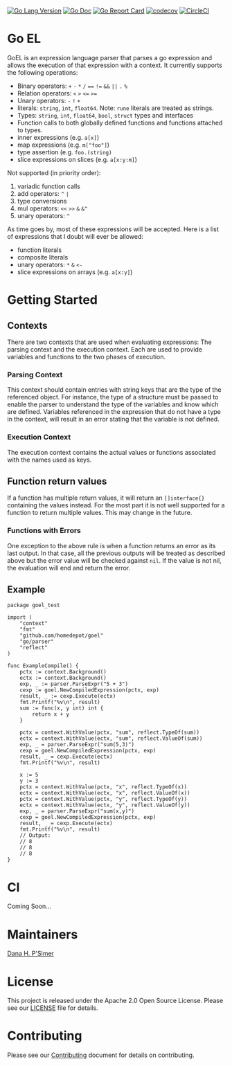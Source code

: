 
[![Go Lang Version](https://img.shields.io/badge/go-1.12-00ADD8.svg?style=plastic)](http://golang.com)
[![Go Doc](https://img.shields.io/badge/godoc-reference-00ADD8.svg?style=plastic)](https://godoc.org/github.com/homedepot/goel)
[![Go Report Card](https://goreportcard.com/badge/github.com/homedepot/goel?style=plastic)](https://goreportcard.com/report/github.com/homedepot/goel)
[![codecov](https://img.shields.io/codecov/c/github/homedepot/goel.svg?style=plastic)](https://codecov.io/gh/homedepot/goel)
[![CircleCI](https://img.shields.io/circleci/project/github/homedepot/goel.svg?style=plastic)](https://circleci.com/gh/homedepot/goel/tree/master)

# Go EL
GoEL is an expression language parser that parses a go expression and
allows the execution of that expression with a context.  It currently
supports the following operations:

* Binary operators: `+` `-` `*` `/` `==` `!=` `&&` `||` `.` `%`
* Relation operators: `<` `>` `<=` `>=` 
* Unary operators: `-` `!` `+` 
* literals: `string`, `int`, `float64`.
  Note: `rune` literals are treated as strings.
* Types: `string`, `int`, `float64`, `bool`, `struct` types and 
  interfaces
* Function calls to both globally defined functions and functions 
  attached to types.
* inner expressions (e.g. `a[x]`)
* map expressions (e.g. `m["foo"]`)
* type assertion (e.g. `foo.(string)`
* slice expressions on slices (e.g. `a[x:y:m]`)

Not supported (in priority order):
1. variadic function calls
1. add operators: `^` `|`
1. type conversions
1. mul operators: `<<` `>>` `&` `&^`
1. unary operators: `^`

As time goes by, most of these expressions will be accepted.  Here is a
list of expressions that I doubt will ever be allowed:

* function literals
* composite literals
* unary operators: `*` `&` `<-`
* slice expressions on arrays (e.g. `a[x:y]`)

# Getting Started

## Contexts
There are two contexts that are used when evaluating expressions: The
parsing context and the execution context.  Each are used to provide
variables and functions to the two phases of execution.

### Parsing Context
This context should contain entries with string keys that are the type
of the referenced object.  For instance, the type of a structure must be
passed to enable the parser to understand the type of the variables and
know which are defined.  Variables referenced in the expression that do
not have a type in the context, will result in an error stating that the
variable is not defined.

### Execution Context
The execution context contains the actual values or functions associated
with the names used as keys.

## Function return values
If a function has multiple return values, it will return an 
`[]interface{}` containing the values instead.  For the most part it is
not well supported for a function to return multiple values.  This may
change in the future.

### Functions with Errors
One exception to the above rule is when a function returns an error as
its last output.  In that case, all the previous outputs will be treated
as described above but the error value will be checked against `nil`. If
the value is not nil, the evaluation will end and return the error.

## Example

```golang
package goel_test

import (
	"context"
	"fmt"
	"github.com/homedepot/goel"
	"go/parser"
	"reflect"
)

func ExampleCompile() {
	pctx := context.Background()
	ectx := context.Background()
	exp, _ := parser.ParseExpr("5 + 3")
	cexp := goel.NewCompiledExpression(pctx, exp)
	result, _ := cexp.Execute(ectx)
	fmt.Printf("%v\n", result)
	sum := func(x, y int) int {
		return x + y
	}

	pctx = context.WithValue(pctx, "sum", reflect.TypeOf(sum))
	ectx = context.WithValue(ectx, "sum", reflect.ValueOf(sum))
	exp, _ = parser.ParseExpr("sum(5,3)")
	cexp = goel.NewCompiledExpression(pctx, exp)
	result, _ = cexp.Execute(ectx)
	fmt.Printf("%v\n", result)

	x := 5
	y := 3
	pctx = context.WithValue(pctx, "x", reflect.TypeOf(x))
	ectx = context.WithValue(ectx, "x", reflect.ValueOf(x))
	pctx = context.WithValue(pctx, "y", reflect.TypeOf(y))
	ectx = context.WithValue(ectx, "y", reflect.ValueOf(y))
	exp, _ = parser.ParseExpr("sum(x,y)")
	cexp = goel.NewCompiledExpression(pctx, exp)
	result, _ = cexp.Execute(ectx)
	fmt.Printf("%v\n", result)
	// Output:
	// 8
	// 8
	// 8
}
```

# CI

Coming Soon...

# Maintainers

[Dana H. P'Simer](https://github.com/danapsimer)


# License

This project is released under the Apache 2.0 Open Source License.
Please see our [LICENSE](LICENSE) file for details.

# Contributing

Please see our [Contributing](CONTRIBUTING.md) document for details on
contributing. 